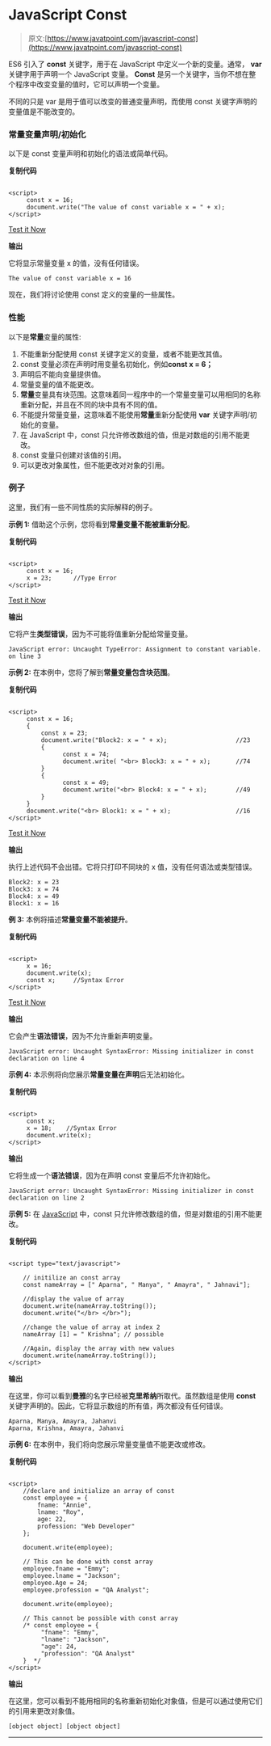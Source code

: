 # JavaScript Const

> 原文:[https://www.javatpoint.com/javascript-const](https://www.javatpoint.com/javascript-const)

ES6 引入了 **const** 关键字，用于在 JavaScript 中定义一个新的变量。通常， **var** 关键字用于声明一个 JavaScript 变量。 **Const** 是另一个关键字，当你不想在整个程序中改变变量的值时，它可以声明一个变量。

不同的只是 var 是用于值可以改变的普通变量声明，而使用 const 关键字声明的变量值是不能改变的。

### 常量变量声明/初始化

以下是 const 变量声明和初始化的语法或简单代码。

**复制代码**

```

<script>
     const x = 16;
     document.write("The value of const variable x = " + x);
</script>

```

[Test it Now](https://www.javatpoint.com/oprweb/test.jsp?filename=javascript-const1)

**输出**

它将显示常量变量 x 的值，没有任何错误。

```
The value of const variable x = 16

```

现在，我们将讨论使用 const 定义的变量的一些属性。

### 性能

以下是**常量**变量的属性:

1.  不能重新分配使用 const 关键字定义的变量，或者不能更改其值。
2.  const 变量必须在声明时用变量名初始化，例如**const x = 6；**
3.  声明后不能向变量提供值。
4.  常量变量的值不能更改。
5.  **常量**变量具有块范围。这意味着同一程序中的一个常量变量可以用相同的名称重新分配，并且在不同的块中具有不同的值。
6.  不能提升常量变量，这意味着不能使用**常量**重新分配使用 **var** 关键字声明/初始化的变量。
7.  在 JavaScript 中，const 只允许修改数组的值，但是对数组的引用不能更改。
8.  const 变量只创建对该值的引用。
9.  可以更改对象属性，但不能更改对对象的引用。

### 例子

这里，我们有一些不同性质的实际解释的例子。

**示例 1:** 借助这个示例，您将看到**常量变量不能被重新分配**。

**复制代码**

```

<script>
     const x = 16;
     x = 23;      //Type Error
</script>

```

[Test it Now](https://www.javatpoint.com/oprweb/test.jsp?filename=javascript-const2)

**输出**

它将产生**类型错误**，因为不可能将值重新分配给常量变量。

```
JavaScript error: Uncaught TypeError: Assignment to constant variable. on line 3

```

**示例 2:** 在本例中，您将了解到**常量变量包含块范围**。

**复制代码**

```

<script>
     const x = 16;
     {
         const x = 23;
         document.write("Block2: x = " + x);                   //23
         {
               const x = 74;
               document.write( "<br> Block3: x = " + x);       //74
         }
         {
               const x = 49;
               document.write("<br> Block4: x = " + x);        //49
         }
     }
     document.write("<br> Block1: x = " + x);                  //16
</script>

```

[Test it Now](https://www.javatpoint.com/oprweb/test.jsp?filename=javascript-const3)

**输出**

执行上述代码不会出错。它将只打印不同块的 x 值，没有任何语法或类型错误。

```
Block2: x = 23
Block3: x = 74
Block4: x = 49
Block1: x = 16

```

**例 3:** 本例将描述**常量变量不能被提升**。

**复制代码**

```

<script>
     x = 16;
     document.write(x);
     const x;     //Syntax Error
</script>

```

[Test it Now](https://www.javatpoint.com/oprweb/test.jsp?filename=javascript-const4)

**输出**

它会产生**语法错误**，因为不允许重新声明变量。

```
JavaScript error: Uncaught SyntaxError: Missing initializer in const declaration on line 4

```

**示例 4:** 本示例将向您展示**常量变量在声明**后无法初始化。

**复制代码**

```

<script>
     const x;
     x = 18;    //Syntax Error
     document.write(x);
</script>

```

**输出**

它将生成一个**语法错误**，因为在声明 const 变量后不允许初始化。

```
JavaScript error: Uncaught SyntaxError: Missing initializer in const declaration on line 2

```

**示例 5:** 在 [JavaScript](https://www.javatpoint.com/javascript-tutorial) 中，const 只允许修改数组的值，但是对数组的引用不能更改。

**复制代码**

```

<script type="text/javascript"> 

    // initilize an const array
    const nameArray = [" Aparna", " Manya", " Amayra", " Jahnavi"]; 

    //display the value of array
    document.write(nameArray.toString()); 
    document.write("</br> </br>");

    //change the value of array at index 2
    nameArray [1] = " Krishna"; // possible 

    //Again, display the array with new values
    document.write(nameArray.toString()); 
</script>

```

**输出**

在这里，你可以看到**曼雅**的名字已经被**克里希纳**所取代。虽然数组是使用 **const** 关键字声明的。因此，它将显示数组的所有值，两次都没有任何错误。

```
Aparna, Manya, Amayra, Jahanvi
Aparna, Krishna, Amayra, Jahanvi

```

**示例 6:** 在本例中，我们将向您展示常量变量值不能更改或修改。

**复制代码**

```

<script> 
    //declare and initialize an array of const
    const employee = { 
        fname: "Annie", 
        lname: "Roy", 
        age: 22, 
        profession: "Web Developer"
    }; 

    document.write(employee); 

    // This can be done with const array
    employee.fname = "Emmy"; 
    employee.lname = "Jackson"; 
    employee.Age = 24; 
    employee.profession = "QA Analyst"; 

    document.write(employee); 

    // This cannot be possible with const array 
    /* const employee = { 
         "fname": "Emmy", 
         "lname": "Jackson", 
         "age": 24, 
         "profession": "QA Analyst" 
    }  */
</script>

```

**输出**

在这里，您可以看到不能用相同的名称重新初始化对象值，但是可以通过使用它们的引用来更改对象值。

```
[object object] [object object] 

```

* * *